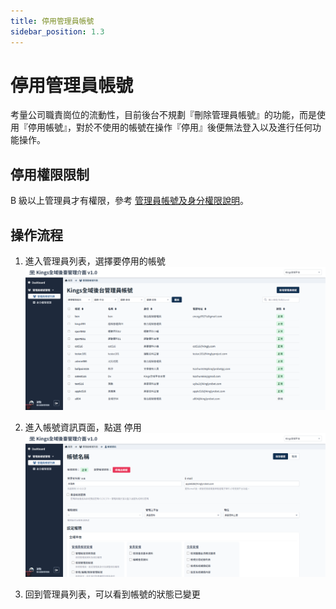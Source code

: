 ```yaml
---
title: 停用管理員帳號
sidebar_position: 1.3
---
```


# 停用管理員帳號

<!-- TODO 補截圖 -->

考量公司職責崗位的流動性，目前後台不規劃『刪除管理員帳號』的功能，而是使用『停用帳號』，對於不使用的帳號在操作『停用』後便無法登入以及進行任何功能操作。

## 停用權限限制

B 級以上管理員才有權限，參考 [管理員帳號及身分權限說明](./administer-rules.md)。

## 操作流程

1. 進入管理員列表，選擇要停用的帳號
   ![停用管理帳號](img/suspend-admin-01.png)

2. 進入帳號資訊頁面，點選 停用
   ![停用管理帳號](img/suspend-admin-02.png)

3. 回到管理員列表，可以看到帳號的狀態已變更
